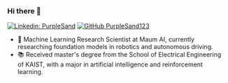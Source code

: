 ### Hi there 👋

[![Linkedin: PurpleSand](https://img.shields.io/badge/-Yongjun%20Cho-blueviolet?style=flat-square&logo=Linkedin&logoColor=white&link=https://www.linkedin.com/in/purplesand/)](https://www.linkedin.com/in/purplesand/)
[![GitHub PurpleSand123](https://img.shields.io/github/followers/PurpleSand123?label=follow&style=social)](https://github.com/PurpleSand123)

- 🔭 Machine Learning Research Scientist at Maum AI, currently researching foundation models in robotics and autonomous driving.
- 📚 Received master's degree from the School of Electrical Engineering of KAIST, with a major in artificial intelligence and reinforcement learning.

<!--
<div align="center">
  
[![Anurag's GitHub stats](https://github-readme-stats.vercel.app/api?username=PurpleSand123)](https://github.com/anuraghazra/github-readme-stats)
  
![Top Langs](https://github-readme-stats.vercel.app/api/top-langs/?username=PurpleSand123)

</div>
-->
